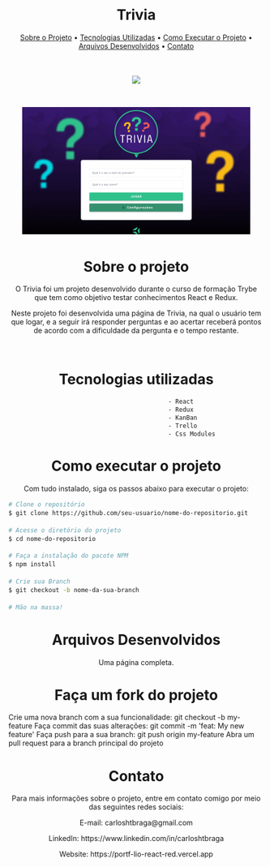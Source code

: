  <h1 align='center'>Trivia</h1>
 <p align="center">
  <a href="#sobre-o-projeto">Sobre o Projeto</a> •
  <a href="#tecnologias-utilizadas">Tecnologias Utilizadas</a> • 
  <a href="#como-executar-o-projeto">Como Executar o Projeto</a> • 
  <a href="#arquivos-desenvolvidos">Arquivos Desenvolvidos</a> • 
  <a href="#contato">Contato</a>
</p>
<h1 align='center'>
  <img src='https://external-content.duckduckgo.com/iu/?u=https%3A%2F%2Fupload.wikimedia.org%2Fwikipedia%2Fen%2F2%2F27%2FTrivia.png&f=1&nofb=1&ipt=e784c1a70318e1a1e0f997ef6a309fea2b2a8c4c6c2a7407608d7af8ced2d07a&ipo=images' width="200" heigth="100"/>
</h1>
<h1 align='center'><img src='https://github.com/carloshtbraga/Trivia-Group-Project/blob/main/TriviaGif.gif?raw=true' width="450" heigth="400"/></h1>



<h1 align='center'>Sobre o projeto</h1>


<p align='center'>O Trivia foi um projeto desenvolvido durante o curso de formação Trybe que tem como objetivo testar conhecimentos React e Redux.</p>

<p align='center'>Neste projeto foi desenvolvida uma página de Trivia, na qual o usuário tem que logar, e a seguir irá responder perguntas e ao acertar receberá pontos de acordo com a dificuldade da pergunta e o tempo restante.</p>
<br>
<h1 align='center'>Tecnologias utilizadas</h1>


                                                - React
                                                - Redux
                                                - KanBan
                                                - Trello
                                                - Css Modules

<h1 align='center'>Como executar o projeto</h1>

<p align='center'>Com tudo instalado, siga os passos abaixo para executar o projeto:</p>

```bash
# Clone o repositório
$ git clone https://github.com/seu-usuario/nome-do-repositorio.git

# Acesse o diretório do projeto
$ cd nome-do-repositorio

# Faça a instalação do pacote NPM
$ npm install

# Crie sua Branch
$ git checkout -b nome-da-sua-branch

# Mão na massa!

```

<h1 align='center'>Arquivos Desenvolvidos</h1>


<p align='center'>Uma página completa.


</p>
<h1 align='center'>Faça um fork do projeto</h1>


Crie uma nova branch com a sua funcionalidade: git checkout -b my-feature
Faça commit das suas alterações: git commit -m 'feat: My new feature'
Faça push para a sua branch: git push origin my-feature
Abra um pull request para a branch principal do projeto

<h1 align='center'>Contato</h1>


<p align='center'>Para mais informações sobre o projeto, entre em contato comigo por meio das seguintes redes sociais:</p>

<p align='center'>E-mail: carloshtbraga@gmail.com</p>

<p align='center'>LinkedIn: https://www.linkedin.com/in/carloshtbraga</p>

<p align='center'>Website: https://portf-lio-react-red.vercel.app</p>

